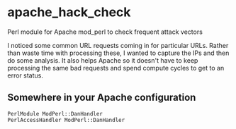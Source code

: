 # apache_hack_check

Perl module for Apache mod_perl to check frequent attack vectors

I noticed some common URL requests coming in for particular URLs. Rather than waste
time with processing these, I wanted to capture the IPs and then do some
analysis. It also helps Apache so it doesn't have to keep processing the same
bad requests and spend compute cycles to get to an error status.


## Somewhere in your Apache configuration

```
PerlModule ModPerl::DanHandler
PerlAccessHandler ModPerl::DanHandler
```
